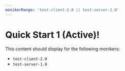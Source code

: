 ```yaml
---
monikerRange: 'test-client-2.0 || test-server-1.0'
---
```


# Quick Start 1 (Active)!

This content should display for the following monikers:

* `test-client-2.0`
* `test-server-1.0`